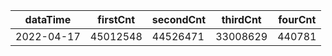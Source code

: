 |dataTime|firstCnt|secondCnt|thirdCnt|fourCnt|
|-|-|-|-|-|
|2022-04-17|45012548|44526471|33008629|440781|